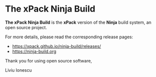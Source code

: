 # The xPack Ninja Build

**The xPack Ninja Build** is the **xPack** version of
the **Ninja** build system, an open source project.

For more details, please read the corresponding release pages:

- <https://xpack.github.io/ninja-build/releases/>
- <https://ninja-build.org>

Thank you for using open source software,

Liviu Ionescu
